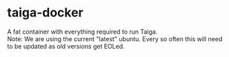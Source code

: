 # taiga-docker

A fat container with everything required to run Taiga.  
Note: We are using the current "latest" ubuntu. Every so often this will need to be updated as old versions get EOLed.
